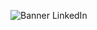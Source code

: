 ![Banner LinkedIn](https://github.com/user-attachments/assets/6a1ebd33-ca49-416b-bbd6-6dfab557a68f)
